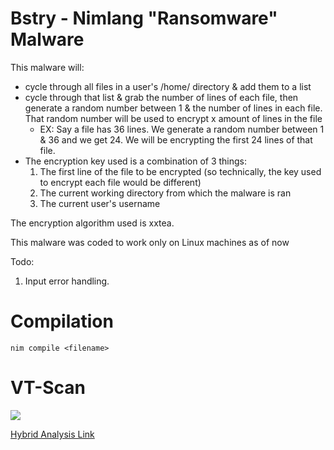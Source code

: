 # Bstry - Nimlang "Ransomware" Malware

This malware will:
* cycle through all files in a user's /home/ directory & add them to a list
* cycle through that list & grab the number of lines of each file, then generate a random number between 1 & the number of lines in each file. That random number will be used to encrypt x amount of lines in the file
  * EX: Say a file has 36 lines. We generate a random number between 1 & 36 and we get 24. We will be encrypting the first 24 lines of that file.
* The encryption key used is a combination of 3 things:
  1. The first line of the file to be encrypted (so technically, the key used to encrypt each file would be different)
  2. The current working directory from which the malware is ran
  3. The current user's username

The encryption algorithm used is xxtea.

This malware was coded to work only on Linux machines as of now

Todo:
1. Input error handling.

# Compilation

`nim compile <filename>`

# VT-Scan

![](https://i.imgur.com/w2carx1.png)

[Hybrid Analysis Link](https://www.hybrid-analysis.com/sample/3af6ec0e13bf8c3702768c5104c238218047c22f6de42332f926892baff3e65a?environmentId=300)
